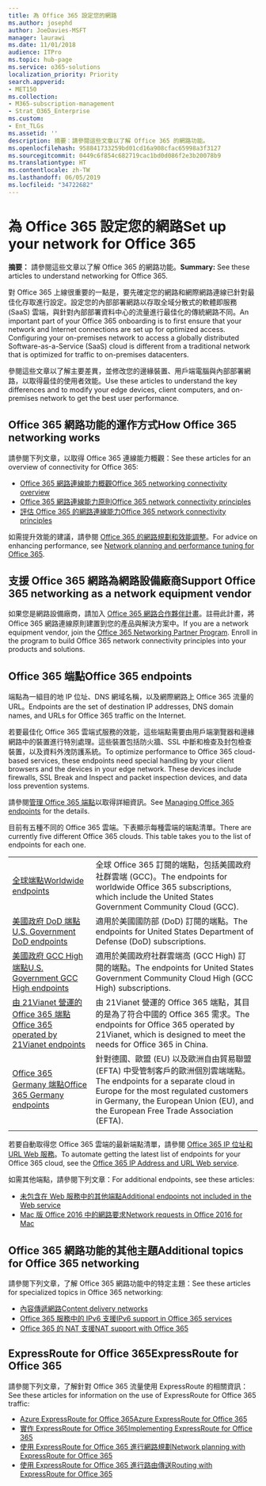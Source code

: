 ```yaml
---
title: 為 Office 365 設定您的網路
ms.author: josephd
author: JoeDavies-MSFT
manager: laurawi
ms.date: 11/01/2018
audience: ITPro
ms.topic: hub-page
ms.service: o365-solutions
localization_priority: Priority
search.appverid:
- MET150
ms.collection:
- M365-subscription-management
- Strat_O365_Enterprise
ms.custom:
- Ent_TLGs
ms.assetid: ''
description: 摘要：請參閱這些文章以了解 Office 365 的網路功能。
ms.openlocfilehash: 958841733259bd01cd16a908cfac65998a3f3127
ms.sourcegitcommit: 0449c6f854c682719cac1bd0d086f2e3b20078b9
ms.translationtype: HT
ms.contentlocale: zh-TW
ms.lasthandoff: 06/05/2019
ms.locfileid: "34722682"
---
```

# <a name="set-up-your-network-for-office-365"></a><span data-ttu-id="e7197-103">為 Office 365 設定您的網路</span><span class="sxs-lookup"><span data-stu-id="e7197-103">Set up your network for Office 365</span></span>

<span data-ttu-id="e7197-104">**摘要：** 請參閱這些文章以了解 Office 365 的網路功能。</span><span class="sxs-lookup"><span data-stu-id="e7197-104">**Summary:** See these articles to understand networking for Office 365.</span></span>
  
<span data-ttu-id="e7197-p101">對 Office 365 上線很重要的一點是，要先確定您的網路和網際網路連線已針對最佳化存取進行設定。設定您的內部部署網路以存取全域分散式的軟體即服務 (SaaS) 雲端，與針對內部部署資料中心的流量進行最佳化的傳統網路不同。</span><span class="sxs-lookup"><span data-stu-id="e7197-p101">An important part of your Office 365 onboarding is to first ensure that your network and Internet connections are set up for optimized access. Configuring your on-premises network to access a globally distributed Software-as-a-Service (SaaS) cloud is different from a traditional network that is optimized for traffic to on-premises datacenters.</span></span> 

<span data-ttu-id="e7197-107">參閱這些文章以了解主要差異，並修改您的邊緣裝置、用戶端電腦與內部部署網路，以取得最佳的使用者效能。</span><span class="sxs-lookup"><span data-stu-id="e7197-107">Use these articles to understand the key differences and to modify your  edge devices, client computers, and on-premises network to get the best user performance.</span></span>

## <a name="how-office-365-networking-works"></a><span data-ttu-id="e7197-108">Office 365 網路功能的運作方式</span><span class="sxs-lookup"><span data-stu-id="e7197-108">How Office 365 networking works</span></span>

<span data-ttu-id="e7197-109">請參閱下列文章，以取得 Office 365 連線能力概觀：</span><span class="sxs-lookup"><span data-stu-id="e7197-109">See these articles for an overview of connectivity for Office 365:</span></span>

- [<span data-ttu-id="e7197-110">Office 365 網路連線能力概觀</span><span class="sxs-lookup"><span data-stu-id="e7197-110">Office 365 networking connectivity overview</span></span>](office-365-networking-overview.md)
- [<span data-ttu-id="e7197-111">Office 365 網路連線能力原則</span><span class="sxs-lookup"><span data-stu-id="e7197-111">Office 365 network connectivity principles</span></span>](office-365-network-connectivity-principles.md)
- [<span data-ttu-id="e7197-112">評估 Office 365 的網路連線能力</span><span class="sxs-lookup"><span data-stu-id="e7197-112">Office 365 network connectivity principles</span></span>](assessing-network-connectivity.md)

<span data-ttu-id="e7197-113">如需提升效能的建議，請參閱 [Office 365 的網路規劃和效能調整](network-planning-and-performance.md)。</span><span class="sxs-lookup"><span data-stu-id="e7197-113">For advice on enhancing performance, see [Network planning and performance tuning for Office 365](network-planning-and-performance.md).</span></span>

## <a name="support-office-365-networking-as-a-network-equipment-vendor"></a><span data-ttu-id="e7197-114">支援 Office 365 網路為網路設備廠商</span><span class="sxs-lookup"><span data-stu-id="e7197-114">Support Office 365 networking as a network equipment vendor</span></span>

<span data-ttu-id="e7197-p102">如果您是網路設備廠商，請加入 [Office 365 網路合作夥伴計畫](office-365-networking-partner-program.md)。註冊此計畫，將 Office 365 網路連線原則建置到您的產品與解決方案中。</span><span class="sxs-lookup"><span data-stu-id="e7197-p102">If you are a network equipment vendor, join the [Office 365 Networking Partner Program](office-365-networking-partner-program.md). Enroll in the program to build Office 365 network connectivity principles into your products and solutions.</span></span> 

## <a name="office-365-endpoints"></a><span data-ttu-id="e7197-117">Office 365 端點</span><span class="sxs-lookup"><span data-stu-id="e7197-117">Office 365 endpoints</span></span>

<span data-ttu-id="e7197-118">端點為一組目的地 IP 位址、DNS 網域名稱，以及網際網路上 Office 365 流量的 URL。</span><span class="sxs-lookup"><span data-stu-id="e7197-118">Endpoints are the set of destination IP addresses, DNS domain names, and URLs for Office 365 traffic on the Internet.</span></span> 

<span data-ttu-id="e7197-p103">若要最佳化 Office 365 雲端式服務的效能，這些端點需要由用戶端瀏覽器和邊緣網路中的裝置進行特別處理。這些裝置包括防火牆、SSL 中斷和檢查及封包檢查裝置，以及資料外洩防護系統。</span><span class="sxs-lookup"><span data-stu-id="e7197-p103">To optimize performance to Office 365 cloud-based services, these endpoints need special handling by your client browsers and the devices in your edge network. These devices include firewalls, SSL Break and Inspect and packet inspection devices, and data loss prevention systems.</span></span>

<span data-ttu-id="e7197-121">請參閱[管理 Office 365 端點](managing-office-365-endpoints.md)以取得詳細資訊。</span><span class="sxs-lookup"><span data-stu-id="e7197-121">See [Managing Office 365 endpoints](managing-office-365-endpoints.md) for the details.</span></span>

<span data-ttu-id="e7197-p104">目前有五種不同的 Office 365 雲端。下表顯示每種雲端的端點清單。</span><span class="sxs-lookup"><span data-stu-id="e7197-p104">There are currently five different Office 365 clouds. This table takes you to the list of endpoints for each one.</span></span>

|||
|:-------|:-----|
| [<span data-ttu-id="e7197-124">全球端點</span><span class="sxs-lookup"><span data-stu-id="e7197-124">Worldwide endpoints</span></span>](urls-and-ip-address-ranges.md) | <span data-ttu-id="e7197-125">全球 Office 365 訂閱的端點，包括美國政府社群雲端 (GCC)。</span><span class="sxs-lookup"><span data-stu-id="e7197-125">The endpoints for worldwide Office 365 subscriptions, which include the United States Government Community Cloud (GCC).</span></span> |
| [<span data-ttu-id="e7197-126">美國政府 DoD 端點</span><span class="sxs-lookup"><span data-stu-id="e7197-126">U.S. Government DoD endpoints</span></span>](office-365-u-s-government-dod-endpoints.md) | <span data-ttu-id="e7197-127">適用於美國國防部 (DoD) 訂閱的端點。</span><span class="sxs-lookup"><span data-stu-id="e7197-127">The endpoints for United States Department of Defense (DoD) subscriptions.</span></span> |
| [<span data-ttu-id="e7197-128">美國政府 GCC High 端點</span><span class="sxs-lookup"><span data-stu-id="e7197-128">U.S. Government GCC High endpoints</span></span>](office-365-u-s-government-gcc-high-endpoints.md) | <span data-ttu-id="e7197-129">適用於美國政府社群雲端高 (GCC High) 訂閱的端點。</span><span class="sxs-lookup"><span data-stu-id="e7197-129">The endpoints for United States Government Community Cloud High (GCC High) subscriptions.</span></span> |
| [<span data-ttu-id="e7197-130">由 21Vianet 營運的 Office 365 端點</span><span class="sxs-lookup"><span data-stu-id="e7197-130">Office 365 operated by 21Vianet endpoints</span></span>](urls-and-ip-address-ranges-21vianet.md) | <span data-ttu-id="e7197-131">由 21Vianet 營運的 Office 365 端點，其目的是為了符合中國的 Office 365 需求。</span><span class="sxs-lookup"><span data-stu-id="e7197-131">The endpoints for Office 365 operated by 21Vianet, which is designed to meet the needs for Office 365 in China.</span></span> |
| [<span data-ttu-id="e7197-132">Office 365 Germany 端點</span><span class="sxs-lookup"><span data-stu-id="e7197-132">Office 365 Germany endpoints</span></span>](office-365-germany-endpoints.md) | <span data-ttu-id="e7197-133">針對德國、歐盟 (EU) 以及歐洲自由貿易聯盟 (EFTA) 中受管制客戶的歐洲個別雲端端點。</span><span class="sxs-lookup"><span data-stu-id="e7197-133">The endpoints for a separate cloud in Europe for the most regulated customers in Germany, the European Union (EU), and the European Free Trade Association (EFTA).</span></span> |
|||

<span data-ttu-id="e7197-134">若要自動取得您 Office 365 雲端的最新端點清單，請參閱 [Office 365 IP 位址和 URL Web 服務](office-365-ip-web-service.md)。</span><span class="sxs-lookup"><span data-stu-id="e7197-134">To automate getting the latest list of endpoints for your Office 365 cloud, see the [Office 365 IP Address and URL Web service](office-365-ip-web-service.md).</span></span>

<span data-ttu-id="e7197-135">如需其他端點，請參閱下列文章：</span><span class="sxs-lookup"><span data-stu-id="e7197-135">For additional endpoints, see these articles:</span></span>

- [<span data-ttu-id="e7197-136">未包含在 Web 服務中的其他端點</span><span class="sxs-lookup"><span data-stu-id="e7197-136">Additional endpoints not included in the Web service</span></span>](additional-office365-ip-addresses-and-urls.md)
- [<span data-ttu-id="e7197-137">Mac 版 Office 2016 中的網路要求</span><span class="sxs-lookup"><span data-stu-id="e7197-137">Network requests in Office 2016 for Mac</span></span>](network-requests-in-office-2016-for-mac.md)


## <a name="additional-topics-for-office-365-networking"></a><span data-ttu-id="e7197-138">Office 365 網路功能的其他主題</span><span class="sxs-lookup"><span data-stu-id="e7197-138">Additional topics for Office 365 networking</span></span>

<span data-ttu-id="e7197-139">請參閱下列文章，了解 Office 365 網路功能中的特定主題：</span><span class="sxs-lookup"><span data-stu-id="e7197-139">See these articles for specialized topics in Office 365 networking:</span></span>

- [<span data-ttu-id="e7197-140">內容傳遞網路</span><span class="sxs-lookup"><span data-stu-id="e7197-140">Content delivery networks</span></span>](content-delivery-networks.md)
- [<span data-ttu-id="e7197-141">Office 365 服務中的 IPv6 支援</span><span class="sxs-lookup"><span data-stu-id="e7197-141">IPv6 support in Office 365 services</span></span>](ipv6-support.md)
- [<span data-ttu-id="e7197-142">Office 365 的 NAT 支援</span><span class="sxs-lookup"><span data-stu-id="e7197-142">NAT support with Office 365</span></span>](nat-support-with-office-365.md)

## <a name="expressroute-for-office-365"></a><span data-ttu-id="e7197-143">ExpressRoute for Office 365</span><span class="sxs-lookup"><span data-stu-id="e7197-143">ExpressRoute for Office 365</span></span>

<span data-ttu-id="e7197-144">請參閱下列文章，了解針對 Office 365 流量使用 ExpressRoute 的相關資訊：</span><span class="sxs-lookup"><span data-stu-id="e7197-144">See these articles for information on the use of ExpressRoute for Office 365 traffic:</span></span>

- [<span data-ttu-id="e7197-145">Azure ExpressRoute for Office 365</span><span class="sxs-lookup"><span data-stu-id="e7197-145">Azure ExpressRoute for Office 365</span></span>](azure-expressroute.md)
- [<span data-ttu-id="e7197-146">實作 ExpressRoute for Office 365</span><span class="sxs-lookup"><span data-stu-id="e7197-146">Implementing ExpressRoute for Office 365</span></span>](implementing-expressroute.md)
- [<span data-ttu-id="e7197-147">使用 ExpressRoute for Office 365 進行網路規劃</span><span class="sxs-lookup"><span data-stu-id="e7197-147">Network planning with ExpressRoute for Office 365</span></span>](network-planning-with-expressroute.md)
- [<span data-ttu-id="e7197-148">使用 ExpressRoute for Office 365 進行路由傳送</span><span class="sxs-lookup"><span data-stu-id="e7197-148">Routing with ExpressRoute for Office 365</span></span>](routing-with-expressroute.md)
